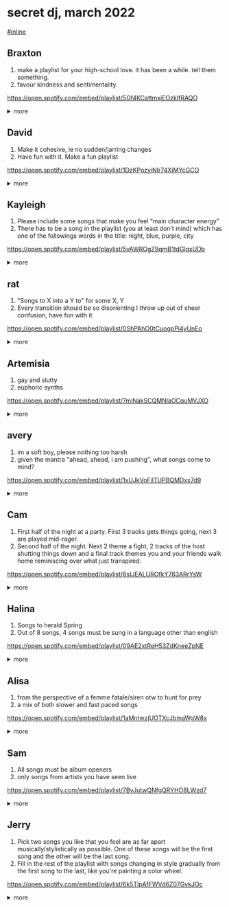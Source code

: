 # secret dj, march 2022

[#inline](./inline-playlist.md)

## Braxton

1. make a playlist for your high-school love. it has been a while. tell them something.
2. favour kindness and sentimentality.

https://open.spotify.com/embed/playlist/5Gf4KCattmxiEOzkIfRAQO

<details>
<summary>more</summary>

- title: _Secret DJ for Braxton_
- author: nempthrub
- description: Rule 1: Make a playlist for your high-school love. It has been a while, tell them something. Rule 2: Favour kindness and sentimentality

### track list

1. "Nanou2" by Aphex Twin
2. "Serà un abisme" by Ferran Palau
3. "ride the dragon" by FKA twigs
4. "Time for Us" by Nicolas Jaar
5. "Calion" by Anna Meredith
6. "Polynomial-C" by Aphex Twin
7. "Ya Nasma Yah Halima" by Ali Hassan Kuban
8. "The Petals of Love" by Yamase Rio
9. "Terrain: I" by Portico Quartet
10. "Never Ending Game - Panda Bear Remix" by Angel Du$t; Panda Bear
11. "My Baby Just Cares For Me" by Nina Simone

### links

- [spotify](https://open.spotify.com/playlist/5Gf4KCattmxiEOzkIfRAQO)
- [playlist cover](./2022/braxton.jpeg)

</details>

## David

1. Make it cohesive, ie no sudden/jarring changes
2. Have fun with it. Make a fun playlist

https://open.spotify.com/embed/playlist/1DzKPozyiNIr74XiMYcGCO

<details>
<summary>more</summary>

- title: _unravel, aka for david_
- author: Alizard
- description: prompt 4 - cohesive&#x2F;no jarring changes, be fun ʕ•́ᴥ•̀ʔ っ

### track list

1. "Passenger" by Japanese Heart Software
2. "My Bonnie" by Room307
3. "Slow pour mon chien" by Miel De Montagne
4. "Makeout" by Dreams We've Had
5. "Skin" by Bladee
6. "Beyond the Clouds" by You'll Never Get to Heaven
7. "(The Death of Ruby)" by Ruby Haunt
8. "Spell" by Planet 1999
9. "Skipper" by Alex G
10. "Under Heaven" by jonatan leandoer96
11. "Quiet, The Winter Harbor" by Mazzy Star
12. "Us Ephemeral (George Clanton Remix)" by Vitesse X; George Clanton
13. "meta angel" by FKA twigs

### links

- [spotify](https://open.spotify.com/playlist/1DzKPozyiNIr74XiMYcGCO)
- [playlist cover](./2022/david.jpeg)

</details>

## Kayleigh

1. Please include some songs that make you feel “main character energy”
2. There has to be a song in the playlist (you at least don’t mind) which has one of the followings words in the title: night, blue, purple, city

https://open.spotify.com/embed/playlist/5vAWROgZ9qmB1tdGlqxUDb

<details>
<summary>more</summary>

- title: _Sony®️ DCR-SR45_
- author: braxtonhall
- description: secretdj 22.mar

### track list

1. "Thrill" by Smerz
2. "In The Flesh" by Ecco2k
3. "Cityfade" by Against All Logic
4. "late night blue" by Mondo Grosso; moumoon
5. "purple rose minuet" by Susumu Yokota
6. "Late night phone calls" by Shabazz Palaces; LAZ
7. "Xenomorphgirl" by Arca
8. "Blue Racecar" by Sassy 009; Sunniva Lindgård (Producer), Sunniva Lindgård (Composer), Andrew Murray Baardsen (Producer)

### links

- [spotify](https://open.spotify.com/playlist/5vAWROgZ9qmB1tdGlqxUDb)
- [playlist cover](./2022/kayleigh.jpeg)

</details>

## rat

1. "Songs to X into a Y to" for some X, Y
2. Every transition should be so disorienting I throw up out of sheer confusion, have fun with it

https://open.spotify.com/embed/playlist/0ShPAhO0tCuogpPi4yUnEo

<details>
<summary>more</summary>

- title: _Songs to pee into the shower to_
- author: AIRMYDAE

### track list

1. "Pluto" by Björk
2. "Ave, generosa" by Hildegard von Bingen; Grace Davidson
3. "Tequila Fish" by Squarepusher
4. "Tears" by Aaron Carl
5. "Persephone" by Cocteau Twins
6. "Eat The Clit" by DJ Clent
7. "Here Comes the Rain Again - Remastered Version" by Eurythmics; Annie Lennox; Dave Stewart
8. "ThundaKats" by Vjuan Allure
9. "You Never Should" by my bloody valentine
10. "BLOW THAT BAG" by UNIIQU3
11. "Everyday" by The Field
12. "Energy Warning" by Boards of Canada
13. "Parisian Goldfish" by Flying Lotus
14. "Nowayback" by oOoOO
15. "Everybody´s Got To Learn Sometime" by The Field
16. "Forgiveness in Rot" by Krallice
17. "A Day Without Rain" by Enya
18. "Corsair" by Boards of Canada

### links

- [spotify](https://open.spotify.com/playlist/0ShPAhO0tCuogpPi4yUnEo)
- [playlist cover](./2022/rat.jpeg)

</details>

## Artemisia

1. gay and slutty
2. euphoric synths

https://open.spotify.com/embed/playlist/7miNakSCQMNlaOCquMVJXO

<details>
<summary>more</summary>

- title: _For Artemisia_
- author: puffpastery

### track list

1. "Pop Star" by Coco & Clair Clair
2. "Shut up My Moms Calling" by Hotel Ugly
3. "Magazine" by Toro y Moi; Salami Rose Joe Louis
4. "HANG LOW (feat. James Robinson)" by BLK ODYSSY; James Robinson
5. "Fuck Men" by Ms. White
6. "100 Bad - Charli XCX Remix" by Tommy Genesis; Charli XCX
7. "GOOD PUSS" by COBRAH
8. "Raingurl" by Yaeji
9. "Crazy Possessive" by Kaci Battaglia
10. "Hit Me Up" by Numi
11. "Full Circle" by The Pom-Poms

### links

- [spotify](https://open.spotify.com/playlist/7miNakSCQMNlaOCquMVJXO)
- [playlist cover](./2022/artemisia.jpeg)

</details>

## avery

1. im a soft boy, please nothing too harsh
2. given the mantra "ahead, ahead, i am pushing", what songs come to mind?

https://open.spotify.com/embed/playlist/1xUJkVoFilTUPBQMDxx7d9

<details>
<summary>more</summary>

- title: _finally finished this playlist after 3 months of braxton pestering me_
- author: jerryjurrsey

### track list

1. "808 MAN After (Metallic Madness Zone)" by Golden Boy
2. "Pearl Blue Soul" by Volant
3. "Metadata" by Metaroom
4. "wert" by Onoken
5. "Oxygen Lounge" by CFCF
6. "Anytime" by Tim Reaper; Dev/Null
7. "Take Me" by Otira
8. "PURE FIRE" by TORIENA
9. "Bad Habits" by Goreshit
10. "Sagittarius" by DJ Noriken
11. "Light it up" by Camellia
12. "Lumina" by Exodia
13. "Sensual Data" by The Flashbulb
14. "Ghost Voices - Raito Remix" by Virtual Self; Raito
15. "Phantasia" by STANDERWICK
16. "Remember" by Himera

### links

- [spotify](https://open.spotify.com/playlist/1xUJkVoFilTUPBQMDxx7d9)
- [playlist cover](./2022/avery.jpeg)

</details>

## Cam

1. First half of the night at a party. First 3 tracks gets things going, next 3 are played mid-rager.
2. Second half of the night. Next 2 theme a fight, 2 tracks of the host shutting things down and a final track themes you and your friends walk home reminiscing over what just transpired.

https://open.spotify.com/embed/playlist/6sIJEALUROfkY783ARrYsW

<details>
<summary>more</summary>

- title: _Take a Penny Leave a Penny_
- author: davidwesleybromley

### track list

1. "Ascension (Don't Ever Wonder) - Remastered 2021" by Maxwell
2. "Pink Beat" by J-E-T-S; JIMMY EDGAR; Machinedrum
3. "Feel It" by Coco Steel & Lovebomb
4. "This Is Acid, Man" by Mark Blair
5. "Confusion - Pump Panel Reconstruction Mix" by Various Artists; New Order
6. "TASTY - Boys Noize Remix" by Shygirl; Boys Noize
7. "Tired and Sick" by Otha
8. "Let's Kick His Ass!" by Father; Zack Fox; Archibald Slim
9. "Remember Where You Are" by Jessie Ware
10. "Beauty In The Dark (Groove With You) - Mos Def" by The Isley Brothers; Mos Def
11. "Such a Night" by Dr. John

### links

- [spotify](https://open.spotify.com/playlist/6sIJEALUROfkY783ARrYsW)
- [playlist cover](./2022/cam.jpeg)

</details>

## Halina

1. Songs to herald Spring
2. Out of 8 songs, 4 songs must be sung in a language other than english

https://open.spotify.com/embed/playlist/09AE2xtReH53ZdKneeZpNE

<details>
<summary>more</summary>

- title: _こんにちは、welcome に primavera!_
- author: Sam Lando
- description: (hi, welcome to spring!)

### track list

1. "After The Storm (feat. Tyler, The Creator & Bootsy Collins)" by Kali Uchis; Tyler, The Creator; Bootsy Collins
2. "まともがわからない" by Shintaro Sakamoto
3. "Tudo O Que Você Podia Ser" by Milton Nascimento
4. "The Flower Called Nowhere" by Stereolab
5. "Theme Vision" by Bruno Pernadas
6. "Curve and Light" by Mid-Air Thief
7. "Ajisai" by Sunny Day Service
8. "Get Sun (feat. Arthur Verocai)" by Hiatus Kaiyote; Arthur Verocai

### links

- [spotify](https://open.spotify.com/playlist/09AE2xtReH53ZdKneeZpNE)
- [playlist cover](./2022/halina.jpeg)

</details>

## Alisa

1. from the perspective of a femme fatale/siren otw to hunt for prey
2. a mix of both slower and fast paced songs

https://open.spotify.com/embed/playlist/1aMntwzjUOTXcJbmaWgW8x

<details>
<summary>more</summary>

- title: _furiosa_
- author: avery
- description: songs for playing as huntress in risk of rain 2, in two parts [photo: Tatjana Patitz, taken by Peter Lindbergh]

### track list

1. "Dull Life" by Yeah Yeah Yeahs
2. "Mycose" by La Femme
3. "Si un jour" by La Femme
4. "Evil" by Savages
5. "Different to Me - 2006 Remastered Version" by Wire
6. "Lowdown - 2006 Remastered Version" by Wire
7. "Deep Sky Objects" by Bowery Electric
8. "Sante" by True Widow
9. "Bleeder" by True Widow
10. "Arluck" by Russian Circles
11. "Nero" by Ufomammut
12. "Demon Cleaner" by Kyuss
13. "Melee" by Russian Circles
14. "Running From the Cops" by Phantogram
15. "Hunter" by Portishead
16. "Eleven" by Christian Löffler; Mohna
17. "Angel" by Massive Attack
18. "Quantum" by Etapp Kyle
19. "Magnetic Discharge" by ASC
20. "Six Ways to Bend the Yoke of God" by IUNA NIVA
21. "Ritual" by Etapp Kyle
22. "Forged" by Trevino
23. "Taste Yourself" by Karenn
24. "Per" by Kobosil
25. "Fresh Needle - Original Mix" by Keith Carnal
26. "Evento" by Kangding Ray
27. "Stigma" by Charlotte de Witte
28. "One Night - Instrumental" by Rune Bagge
29. "Heartbreaker" by I Hate Models
30. "Reload" by Rune Bagge
31. "Red Clouds" by Parallx; Magnolia

### links

- [spotify](https://open.spotify.com/playlist/1aMntwzjUOTXcJbmaWgW8x)
- [playlist cover](./2022/alisa.jpeg)

</details>

## Sam

1. All songs must be album openers
2. only songs from artists you have seen live

https://open.spotify.com/embed/playlist/7BvJutwQNfgQRYHO8LWzd7

<details>
<summary>more</summary>

- title: _cover charge_
- author: rk
- description: lmfao buckle up... I&#x27;m doin the best with what I got

### track list

1. "The Adults Are Talking" by The Strokes
2. "Gazing" by Winona Forever
3. "Feelin' Low (F\*ckboy Blues)" by Peach Pit
4. "rgb money" by bbno$; lentra; Crosby
5. "Fresh Laundry" by Allie X
6. "In Exile" by The Pineapple Thief
7. "Sleepy Tea" by Chon
8. "O My Heart" by Mother Mother
9. "The Grudge" by TOOL
10. "Walk the Plank" by Alestorm

### links

- [spotify](https://open.spotify.com/playlist/7BvJutwQNfgQRYHO8LWzd7)
- [playlist cover](./2022/sam.jpeg)

</details>

## Jerry

1. Pick two songs you like that you feel are as far apart musically/stylistically as possible. One of these songs will be the first song and the other will be the last song.
2. Fill in the rest of the playlist with songs changing in style gradually from the first song to the last, like you're painting a color wheel.

https://open.spotify.com/embed/playlist/6k5TIpAfFWVd6Z07GvkJOc

<details>
<summary>more</summary>

- title: _hi jerry hi (Secret DJ March 2022 for Jerry)_
- author: kayls
- description: how did we start here &#x2F;and get to there? ans: painting the colour wheel

### track list

1. "Sonne" by Rammstein
2. "Duality" by Slipknot
3. "Hey Kids (Bumaye) [feat. Danny Brown]" by Run The Jewels; El-P; Killer Mike; Danny Brown
4. "Unavailable" by UNIIQU3; R3LL
5. "Gimme Love" by Joji
6. "Lately" by Metronomy
7. "Are U Fucked" by The Drums
8. "Come Clean" by Hilary Duff
9. "Kettling" by Bloc Party
10. "Pogo" by Digitalism
11. "Baby" by Charli XCX
12. "Slut Pop" by Kim Petras

### links

- [spotify](https://open.spotify.com/playlist/6k5TIpAfFWVd6Z07GvkJOc)
- [playlist cover](./2022/jerry.jpeg)

</details>
